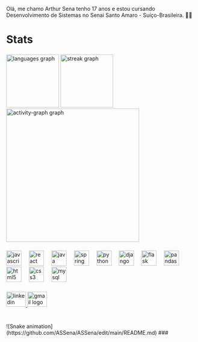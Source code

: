 <p align="left">Olá, me chamo Arthur Sena tenho 17 anos e estou cursando Desenvolvimento de Sistemas no Senai Santo Amaro - Suíço-Brasileira. 👨‍💻</p>

###

<h1 align="left">Stats</h1>

###

<div align="left">
  <img src="https://github-readme-stats.vercel.app/api/top-langs?username=ASSena&locale=en&hide_title=false&layout=compact&card_width=360&langs_count=5&theme=dracula&hide_border=false&order=2" height="140" alt="languages graph"  />
  <img src="https://streak-stats.demolab.com?user=ASSena&locale=en&mode=daily&theme=moltack&hide_border=false&border_radius=5&order=3"  height="140" alt="streak graph"  />
  <img src="https://github-readme-activity-graph.vercel.app/graph?username=ASSena&radius=5&theme=redical&area=true&order=5" height="353" alt="activity-graph graph"  />
</div>

###

<div align="left">
  <img src="https://cdn.jsdelivr.net/gh/devicons/devicon/icons/javascript/javascript-original.svg" height="40" alt="javascript logo"  />
  <img width="12" />
  <img src="https://cdn.jsdelivr.net/gh/devicons/devicon/icons/react/react-original.svg" height="40" alt="react logo"  />
  <img width="12" />
  <img src="https://cdn.jsdelivr.net/gh/devicons/devicon/icons/java/java-original.svg" height="40" alt="java logo"  />
  <img width="12" />
  <img src="https://cdn.jsdelivr.net/gh/devicons/devicon/icons/spring/spring-original.svg" height="40" alt="spring logo"  />
  <img width="12" />
  <img src="https://cdn.jsdelivr.net/gh/devicons/devicon/icons/python/python-original.svg" height="40" alt="python logo"  />
  <img width="12" />
  <img src="https://cdn.jsdelivr.net/gh/devicons/devicon/icons/django/django-plain.svg" height="40" alt="django logo"  />
  <img width="12" />
  <img src="https://cdn.jsdelivr.net/gh/devicons/devicon/icons/flask/flask-original.svg" height="40" alt="flask logo"  />
  <img width="12" />
  <img src="https://cdn.jsdelivr.net/gh/devicons/devicon/icons/pandas/pandas-original.svg" height="40" alt="pandas logo"  />
  <img width="12" />
  <img src="https://cdn.jsdelivr.net/gh/devicons/devicon/icons/html5/html5-original.svg" height="40" alt="html5 logo"  />
  <img width="12" />
  <img src="https://cdn.jsdelivr.net/gh/devicons/devicon/icons/css3/css3-original.svg" height="40" alt="css3 logo"  />
  <img width="12" />
  <img src="https://cdn.jsdelivr.net/gh/devicons/devicon/icons/mysql/mysql-original.svg" height="40" alt="mysql logo"  />
</div>

###

<div align="left">
</div>

###

<div align="left">
  <a href="https://www.linkedin.com/in/arthur-sena-1a8887246/" target="_blank">
    <img src="https://raw.githubusercontent.com/maurodesouza/profile-readme-generator/master/src/assets/icons/social/linkedin/default.svg" width="52" height="40" alt="linkedin logo"  />
  </a>
  <a href="arthur.silva.sena25@gmail.com" target="_blank">
    <img src="https://raw.githubusercontent.com/maurodesouza/profile-readme-generator/master/src/assets/icons/social/gmail/default.svg" width="52" height="40" alt="gmail logo"  />
  </a>
</div>

###

<br clear="both">
![Snake animation](https://github.com/ASSena/ASSena/edit/main/README.md)
###
